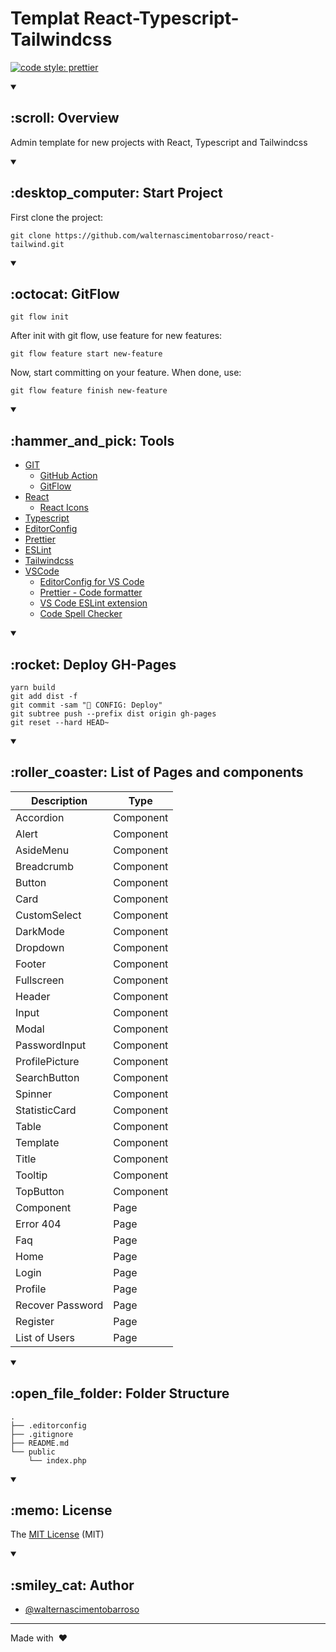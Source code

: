 # Templat React-Typescript-Tailwindcss

[![code style: prettier](https://img.shields.io/badge/code_style-prettier-ff69b4.svg?style=flat-square)](https://github.com/prettier/prettier)

<details open>
<summary><h2> :scroll: Overview </h2></summary>

Admin template for new projects with React, Typescript and Tailwindcss

</details>

<details open>
<summary><h2> :desktop_computer: Start Project </h2></summary>

First clone the project:

```
git clone https://github.com/walternascimentobarroso/react-tailwind.git
```

</details>

<details open>
<summary><h2> :octocat: GitFlow </h2></summary>

```
git flow init
```

After init with git flow, use feature for new features:

```
git flow feature start new-feature
```

Now, start committing on your feature. When done, use:

```
git flow feature finish new-feature
```

</details>

<details open>
<summary><h2> :hammer_and_pick: Tools </h2></summary>

- [GIT](https://git-scm.com/)
  - [GitHub Action](https://github.com/features/actions/)
  - [GitFlow](https://github.com/nvie/gitflow/)
- [React](https://react.dev/)
  - [React Icons](https://react-icons.github.io/react-icons/)
- [Typescript](https://www.typescriptlang.org/)
- [EditorConfig](https://editorconfig.org/)
- [Prettier](https://prettier.io/)
- [ESLint](https://eslint.org/)
- [Tailwindcss](https://tailwindcss.com/)
- [VSCode](https://code.visualstudio.com/)
  - [EditorConfig for VS Code](https://marketplace.visualstudio.com/items?itemName=EditorConfig.EditorConfig)
  - [Prettier - Code formatter](https://marketplace.visualstudio.com/items?itemName=esbenp.prettier-vscode)
  - [VS Code ESLint extension](https://marketplace.visualstudio.com/items?itemName=dbaeumer.vscode-eslint)
  - [Code Spell Checker](https://marketplace.visualstudio.com/items?itemName=streetsidesoftware.code-spell-checker)

</details>

<details open>
<summary><h2> :rocket: Deploy GH-Pages </h2></summary>

```
yarn build
git add dist -f
git commit -sam "🔧 CONFIG: Deploy"
git subtree push --prefix dist origin gh-pages
git reset --hard HEAD~
```

</details>

</details>

<details open>
<summary><h2> :roller_coaster: List of Pages and components </h2></summary>

| **Description**  | **Type**  |
| ---------------- | --------- |
| Accordion        | Component |
| Alert            | Component |
| AsideMenu        | Component |
| Breadcrumb       | Component |
| Button           | Component |
| Card             | Component |
| CustomSelect     | Component |
| DarkMode         | Component |
| Dropdown         | Component |
| Footer           | Component |
| Fullscreen       | Component |
| Header           | Component |
| Input            | Component |
| Modal            | Component |
| PasswordInput    | Component |
| ProfilePicture   | Component |
| SearchButton     | Component |
| Spinner          | Component |
| StatisticCard    | Component |
| Table            | Component |
| Template         | Component |
| Title            | Component |
| Tooltip          | Component |
| TopButton        | Component |
| Component        | Page      |
| Error 404        | Page      |
| Faq              | Page      |
| Home             | Page      |
| Login            | Page      |
| Profile          | Page      |
| Recover Password | Page      |
| Register         | Page      |
| List of Users    | Page      |

</details>

<details open>
<summary><h2> :open_file_folder: Folder Structure </h2></summary>

```
.
├── .editorconfig
├── .gitignore
├── README.md
└── public
    └── index.php
```

</details>

<details open>
<summary><h2> :memo: License </h2></summary>

The [MIT License](LICENSE) (MIT)

</details>

<details open>
<summary><h2> :smiley_cat: Author </h2></summary>

- [@walternascimentobarroso](https://walternascimentobarroso.github.io/)

</details>

---

Made with &nbsp;❤️&nbsp;
